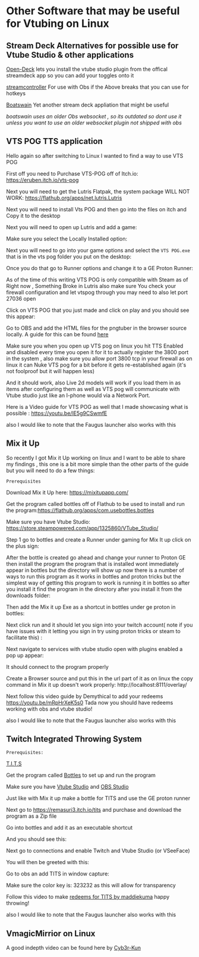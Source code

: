 # Other Software that may be useful for Vtubing on Linux

## Stream Deck Alternatives for possible use for Vtube Studio & other applications

[Open-Deck](https://github.com/joshr120/open-deck) lets you install the vtube studio plugin from the offical streamdeck app so you can add your toggles onto it

[streamcontroller](https://github.com/StreamController/StreamController) For use with Obs if the Above breaks that you can use for hotkeys

[Boatswain](https://flathub.org/apps/com.feaneron.Boatswain) Yet another stream deck appliation that might be useful 

*boatswain uses an older Obs websocket , so its outdated so dont use it unless you want to use an older websocket plugin not shipped with obs*


## VTS POG TTS application 

Hello again so after switching to Linux I wanted to find a way to use VTS POG

First off you need to Purchase VTS-POG off of Itch.io: https://eruben.itch.io/vts-pog 

Next you will need to get the Lutris Flatpak, the system package WILL NOT WORK: https://flathub.org/apps/net.lutris.Lutris 

Next you will need to install Vts POG and then go into the files on itch and Copy it to the desktop

Next you will need to open up Lutris and add a game:

Make sure you select the Locally Installed option: 

Next you will need to go into your game options and select the `VTS POG.exe` that is in the vts pog folder you put on the desktop:

Once you do that go to Runner options and change it to a GE Proton Runner:

As of the time of this writing VTS POG is only compatible with Steam as of Right now , Something Broke in Lutris also make sure You check your firewall configuration and let vtspog through you may need to also let port 27036 open

Click on VTS POG that you just made and click on play and you should see this appear:

Go to OBS and add the HTML files for the pngtuber in the browser source locally. A guide for this can be found [here](https://www.youtube.com/watch?v=DW6oDI4GFoo)

Make sure you when you open up VTS pog on linux you hit TTS Enabled and disabled every time you open it for it to actually register the 3800 port in the system , also make sure you allow port 3800 tcp in your firewall as on linux it can Nuke VTS pog for a bit before it gets re-established again (it's not foolproof but it will happen less) 

And it should work, also Live 2d models will work if you load them in as items after configuring them as well as VTS pog will communicate with Vtube studio just like an I-phone would via a Network Port.

Here is a Video guide for VTS POG as well that I made showcasing what is possible : https://youtu.be/lE5g9CSwmfE

also I would like to note that the Faugus launcher also works with this


## Mix it Up

So recently I got Mix it Up working  on linux and I want to be able to share my findings , this one is a bit more simple than the other parts of the guide but you will need to do a few things:

	Prerequisites 

Download Mix it Up here: https://mixitupapp.com/ 

Get the program called bottles off of Flathub to be used to install and run the program:https://flathub.org/apps/com.usebottles.bottles 

Make sure you have Vtube Studio: https://store.steampowered.com/app/1325860/VTube_Studio/ 


Step 1 go to bottles and create a Runner under gaming for Mix It up click on the plus sign:

After the bottle is created go ahead and change your runner to Proton GE then install the program the program that is installed wont immediately appear in bottles but the directory will show up now there is a number of ways to run this program as it works in bottles and proton tricks but the simplest way of getting this program to work is running it in bottles  so after you install it find the program in the directory after you install it from the downloads folder: 

Then add the Mix it up Exe as a shortcut in bottles under ge proton in bottles: 

Next click run and it should let you sign into your twitch account( note if you have issues with it letting you sign in try using proton tricks or steam to facilitate this) :
 
Next navigate to services with vtube studio open with plugins enabled a pop up appear:

It should connect to the program properly

Create a Browser source and put this in the url part of it as on linux the copy command in Mix it up doesn't work properly: http://localhost:8111/overlay/ 

Next follow this video guide by Demythical to add your redeems https://youtu.be/mRpHrXeK5s0 
Tada now you should have redeems working with obs and vtube studio!

also I would like to note that the Faugus launcher also works with this

## Twitch Integrated Throwing System

	Prerequisites:
[T.I.T.S](https://remasuri3.itch.io/tits)

Get the program called [Bottles](https://flathub.org/apps/com.usebottles.bottles) to set up and run the program

Make sure you have [Vtube Studio](https://store.steampowered.com/app/1325860/VTube_Studio/) and [OBS Studio](https://flathub.org/apps/com.obsproject.Studio) 

Just like with Mix it up make a bottle for TITS and use the GE proton runner

Next go to  https://remasuri3.itch.io/tits  and purchase and download the program as a Zip file

Go into bottles and add it as an executable shortcut

And you should see this: 

Next go to connections and enable Twitch and Vtube Studio (or VSeeFace)

You will then be greeted with this: 

Go to obs an add TITS in window capture:

Make sure the color key is: 323232 as this will allow for transparency

Follow this video to make [redeems for TITS by maddiekuma](https://www.youtube.com/watch?v=hWOIZqv-u50) happy throwing!

also I would like to note that the Faugus launcher also works with this


## VmagicMirrior on Linux 

A good indepth video can be found here by [Cyb3r-Kun](https://www.youtube.com/watch?v=S7t5EVSNx9k)
